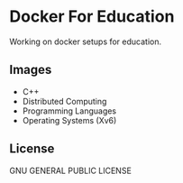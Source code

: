 # Docker For Education

Working on docker setups for education.

## Images

- C++
- Distributed Computing
- Programming Languages
- Operating Systems (Xv6)

## License

GNU GENERAL PUBLIC LICENSE
